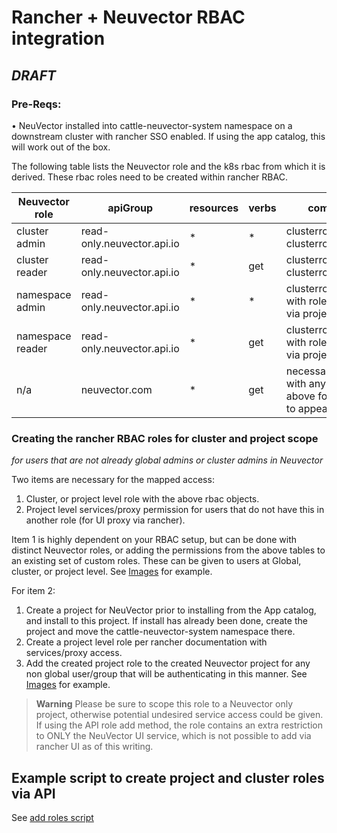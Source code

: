 # Rancher + Neuvector RBAC integration
## _DRAFT_

### Pre-Reqs:
• NeuVector installed into cattle-neuvector-system namespace on a downstream cluster with rancher SSO enabled. If using the app catalog, this will work out of the box.

The following table lists the Neuvector role and the k8s rbac from which it is derived. These rbac roles need to be created within rancher RBAC.

|Neuvector role|apiGroup |resources|verbs|comment|
|-----|-----|-----|-----|-----|
cluster admin|read-only.neuvector.api.io|*|*| clusterrole(with clusterrolebinding)|
cluster reader|read-only.neuvector.api.io|*|get| clusterrole(with clusterrolebinding)|
namespace admin|read-only.neuvector.api.io|*|*| clusterrole/role with rolebinding) via project|
namespace reader|read-only.neuvector.api.io|*|get| clusterrole/role with rolebinding) via project|
n/a|neuvector.com|*|get|necessary along with any of the above for nav link to appear|

### Creating the rancher RBAC roles for cluster and project scope
_for users that are not already global admins or cluster admins in Neuvector_

Two items are necessary for the mapped access:
1. Cluster, or project level role with the above rbac objects.
2. Project level services/proxy permission for users that do not have this in another role (for UI proxy via rancher).

Item 1 is highly dependent on your RBAC setup, but can be done with distinct Neuvector roles, or adding the permissions from the above tables to an existing set of custom roles. These can be given to users at Global, cluster, or project level. See [Images](./images) for example.

For item 2:
1. Create a project for NeuVector prior to installing from the App catalog, and install to this project. If install has already been done, create the project and move the cattle-neuvector-system namespace there.
2. Create a project level role per rancher documentation with services/proxy access. 
3. Add the created project role to the created Neuvector project for any non global user/group that will be authenticating in this manner.  See [Images](./images/project_ui_role.png) for example.
   
> **Warning**
> Please be sure to scope this role to a Neuvector only project, otherwise potential undesired service access could be given. If using the API role add method, the role contains an extra restriction to ONLY the NeuVector UI service, which is not possible to add via rancher UI as of this writing.

## Example script to create project and cluster roles via API
See [add roles script](add.sh)

[^1]: ![Project Admin](./images/project_admin_role.png) <br>
  ![Project Read-Only](./images/project_readonly_role.png) <br>
  ![Project UI Proxy](./images/project_proxy_role.png) <br>
  ![Cluster Admin](./images/cluster_admin_role.png)<br>
  ![Cluster Read-Only](./images/cluster_readonly_role.png)<br>
  
[^2]: ![Neuvector Project UI](./images/project_ui_role.png)
